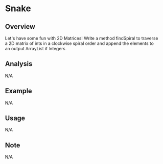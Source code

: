 # Snake 

Overview
---
Let's have some fun with 2D Matrices! Write a method findSpiral to traverse a 
2D matrix of ints in a clockwise spiral order and append the elements to an 
output ArrayList if Integers.

Analysis
---
N/A

Example
---
N/A

Usage
---
N/A

Note
---
N/A
